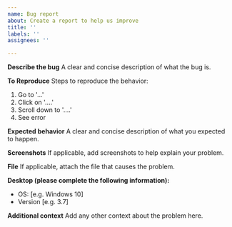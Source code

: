 ```yaml
---
name: Bug report
about: Create a report to help us improve
title: ''
labels: ''
assignees: ''

---
```


**Describe the bug**
A clear and concise description of what the bug is.

**To Reproduce**
Steps to reproduce the behavior:
1. Go to '...'
2. Click on '....'
3. Scroll down to '....'
4. See error

**Expected behavior**
A clear and concise description of what you expected to happen.

**Screenshots**
If applicable, add screenshots to help explain your problem.

**File**
If applicable, attach the file that causes the problem.

**Desktop (please complete the following information):**
 - OS: [e.g. Windows 10]
 - Version [e.g. 3.7]

**Additional context**
Add any other context about the problem here.

